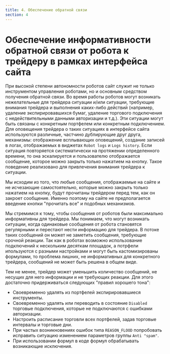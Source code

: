 ```yaml
---
title: 4. Обеспечение обратной связи
section: 4
---
```


# Обеспечение информативности обратной связи от робота к трейдеру в рамках интерфейса сайта

При высокой степени автономности роботов сайт служит не только инструментом управления роботами, но и основным средством получения обратной связи. Во время работы роботов могут возникать нежелательные для трейдера ситуации и/или ситуации, требующие внимания трейдера и выполнения каких-либо действий (например, удаление экспирировавшихся бумаг, удаление торгового подключения с недействительными данными авторизации и т.д.). Эти ситуации могут быть связаны с конкретным портфелем или конкретным подключением. Для оповещения трейдера о таких ситуациях в интерфейсе сайта используются различные, частчино дублирующие друг друга, механизмы: отображение всплывающих оповещений, создание записей в логах, отображаемых в виджетах `Robot logs` и `Logs history`. Если ситуация повторяется систематически на протяжении определенного времени, то она эскалируется и пользователю отображается сообщение, которое можно закрыть только нажатием на кнопку. Такое поведение реализовано для привлечения внимания трейдера к ситуации. 

Мы исходим из того, что любые сообщения, отображаемые на сайте и не исчезающие самостоятельно, которые можно закрыть только нажатием на кнопку, будут прочитаны трейдером перед тем, как он закроет сообщение. Именно поэтому на сайте не предполагается введение кнопки "прочитать все" и подобных механизмов.

Мы стремимся к тому, чтобы сообщения от роботов были максимально информативны для трейдера. Мы понимаем, что могут возникать ситуации, когда одинаковые сообщения от робота становятся регулярными и перестают нести информацию для трейдера. В потоке таких сообщений он может не заметить сообщения, требующие срочной реакции. Так как в роботах возможно использование подключений к нескольким десяткам площадок, а потрфели ипользуются с разными настройками и могут быть кастомизированы формулами, то проблема лишних, не информативных для конкретного трейдера, сообщений не может быть решена в общем виде. 

Тем не менее, трейдер может уменьшить количество сообщений, не несущих для него информации и не требующих реакции. Для этого достаточно придерживаться следующих "правил хорошего тона":

- Своевременно удалять из портфелей экспирировавшиеся инструменты.
- Своевременно удалять или переводить в состояние `Disabled` торговые подключения, которые не подключаются с ошибками авторизации.
- Настроить расписание торговли всех портфелей, задав торговые интервалы и торговые дни.
- При частых возникновениях ошибок типа `REASON_FLOOD` попробовать исправить ситуацию изменением параметров группы `Anti "spam"`.
- При использовании формул в коде формул обрабатывать возникающие исключения.

